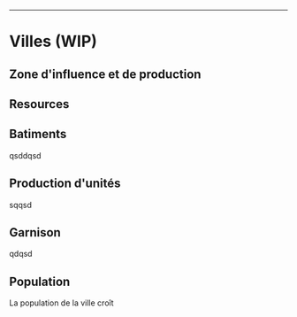 ___
# Villes (WIP)
## Zone d'influence et de production

## Resources


## Batiments
qsddqsd
## Production d'unités
sqqsd
## Garnison
qdqsd


## Population
La population de la ville croît 
